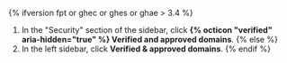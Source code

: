 {% ifversion fpt or ghec or ghes or ghae > 3.4 %}
1. In the "Security" section of the sidebar, click **{% octicon "verified" aria-hidden="true" %} Verified and approved domains**.
{% else %}
1. In the left sidebar, click **Verified & approved domains**.
{% endif %}
